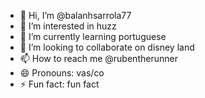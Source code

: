 - 👋 Hi, I’m @balanhsarrola77
- 👀 I’m interested in huzz
- 🌱 I’m currently learning portuguese
- 💞️ I’m looking to collaborate on disney land
- 📫 How to reach me @rubentherunner
- 😄 Pronouns: vas/co
- ⚡ Fun fact: fun fact

<!---
balanhsarrola77/balanhsarrola77 is a ✨ special ✨ repository because its `README.md` (this file) appears on your GitHub profile.
You can click the Preview link to take a look at your changes.
--->
